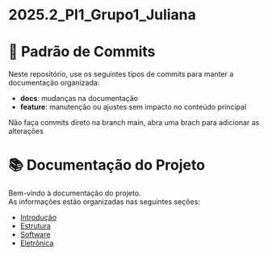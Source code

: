 # 2025.2_PI1_Grupo1_Juliana
# 📌 Padrão de Commits

Neste repositório, use os seguintes tipos de commits para manter a documentação organizada:

- **docs**: mudanças na documentação  
- **feature**: manutenção ou ajustes sem impacto no conteúdo principal  

Não faça commits direto na branch main, abra uma brach para adicionar as alterações

# 📚 Documentação do Projeto

Bem-vindo à documentação do projeto.  
As informações estão organizadas nas seguintes seções:

- [Introdução](docs/introducao.md)
- [Estrutura](docs/Estrutura/estrutura.md)
- [Software](docs/Software/software.md)
- [Eletrônica](docs/Eletronica/eletronica.md)



